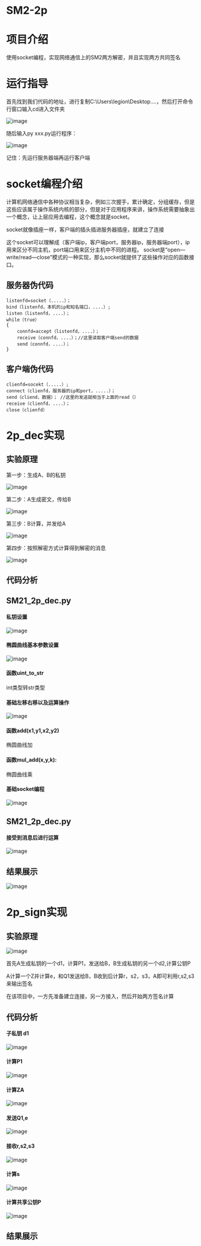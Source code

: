 # SM2-2p

# 项目介绍

使用socket编程，实现网络通信上的SM2两方解密，并且实现两方共同签名

# 运行指导

首先找到我们代码的地址，进行复制C:\Users\legion\Desktop\....，然后打开命令行窗口输入cd进入文件夹


![image](https://user-images.githubusercontent.com/75195549/181517389-c15756b2-7932-4fa4-8d3b-6944c6014700.png)



随后输入py xxx.py运行程序：

![image](https://user-images.githubusercontent.com/75195549/181517516-71a86a7e-e426-41b0-930d-ca9f367dd206.png)


记住：先运行服务器端再运行客户端



# socket编程介绍


计算机网络通信中各种协议相当复杂，例如三次握手，累计确定，分组缓存，但是这些应该属于操作系统内核的部分，但是对于应用程序来讲，操作系统需要抽象出一个概念，让上层应用去编程，这个概念就是socket。

socket就像插座一样，客户端的插头插进服务器插座，就建立了连接

这个socket可以理解成（客户端ip，客户端port，服务器ip，服务器端port），ip用来区分不同主机，port端口用来区分主机中不同的进程。
socket是“open—write/read—close”模式的一种实现，那么socket就提供了这些操作对应的函数接口。



## 服务器伪代码
```
listenfd=socket（.....）；
bind（listenfd，本机的ip和知名端口，....）;
listen（listenfd，....）；
while（true）
{
    connfd=accept（listenfd，....）；
    receive（connfd，....）；//这里读取客户端send的数据
    send（connfd，....）；
}
```


## 客户端伪代码

```
clienfd=socekt（.....）;
connect（clienfd，服务器的ip和port，.....）；
send（cliend，数据）； //这里的发送就相当于上面的read（）
receive（clienfd，....）；
close（clienfd）
```

# 2p_dec实现

## 实验原理

第一步：生成A、B的私钥

![image](https://user-images.githubusercontent.com/75195549/181730652-17cba3b7-fc29-4e54-b7e5-d837e83da941.png)


第二步：A生成密文，传给B


![image](https://user-images.githubusercontent.com/75195549/181730732-a2ac7a74-54ab-4813-a7b8-4361269d2621.png)




第三步：B计算，并发给A


![image](https://user-images.githubusercontent.com/75195549/181730796-9b12b36f-5994-4c1b-9b8a-29046d97c3ca.png)




第四步：按照解密方式计算得到解密的消息



![image](https://user-images.githubusercontent.com/75195549/181730857-6b627157-af18-4edf-aaed-72daf0d0ff79.png)




## 代码分析

## SM21_2p_dec.py
#### 私钥设置

![image](https://user-images.githubusercontent.com/75195549/181732206-cf967423-2e65-4278-b465-aa25aa800860.png)


#### 椭圆曲线基本参数设置


![image](https://user-images.githubusercontent.com/75195549/181732281-8d76085a-d943-42c9-a58c-fc9033b66503.png)



#### 函数uint_to_str

int类型转str类型


#### 基础左移右移以及运算操作

![image](https://user-images.githubusercontent.com/75195549/181732542-584d04b1-25e3-46b3-b35b-de7e028fccdd.png)

#### 函数add(x1,y1,x2,y2)
椭圆曲线加
#### 函数mul_add(x,y,k):
椭圆曲线乘

#### 基础socket编程


![image](https://user-images.githubusercontent.com/75195549/181732848-80a9c70e-7520-4b41-a21c-e4bd65702d5c.png)


## SM21_2p_dec.py
#### 接受到消息后进行运算


![image](https://user-images.githubusercontent.com/75195549/181733023-8b8116a7-6311-4202-81c5-3a2745c68902.png)



## 结果展示


![image](https://user-images.githubusercontent.com/75195549/181735600-f8ddae51-1aee-4a3c-83c5-891cd764ec85.png)






# 2p_sign实现

## 实验原理


![image](https://user-images.githubusercontent.com/75195549/181738035-ace63b96-4bc4-4c87-84ce-4c02e1eb8048.png)


首先A生成私钥的一个d1，计算P1，发送给B，B生成私钥的另一个d2,计算公钥P

A计算一个Z并计算e，和Q1发送给B，B收到后计算r，s2，s3，A即可利用r,s2,s3来输出签名

在该项目中，一方先准备建立连接，另一方接入，然后开始两方签名计算


## 代码分析
#### 子私钥 d1

![image](https://user-images.githubusercontent.com/75195549/181738367-df8ead0e-a9cf-4e5c-8e8b-f15f735363e9.png)

#### 计算P1
![image](https://user-images.githubusercontent.com/75195549/181738451-eedf4866-5ce1-418e-bfae-eadc1db123fa.png)


#### 计算ZA
![image](https://user-images.githubusercontent.com/75195549/181738554-19911558-217b-49c5-ac9e-3e1fc5ec534d.png)


#### 发送Q1,e
![image](https://user-images.githubusercontent.com/75195549/181738637-7f650fab-9cc2-474b-a3a0-be08237af8c1.png)

#### 接收r,s2,s3
![image](https://user-images.githubusercontent.com/75195549/181738690-d9eda4ae-bfab-4849-abc2-882ef86cfd7e.png)



#### 计算s

![image](https://user-images.githubusercontent.com/75195549/181738726-b3c89b05-c668-4beb-849c-293117554ee1.png)




#### 计算共享公钥P


![image](https://user-images.githubusercontent.com/75195549/181738845-94f782b2-6da3-404b-87c7-4944e995f43f.png)



## 结果展示

